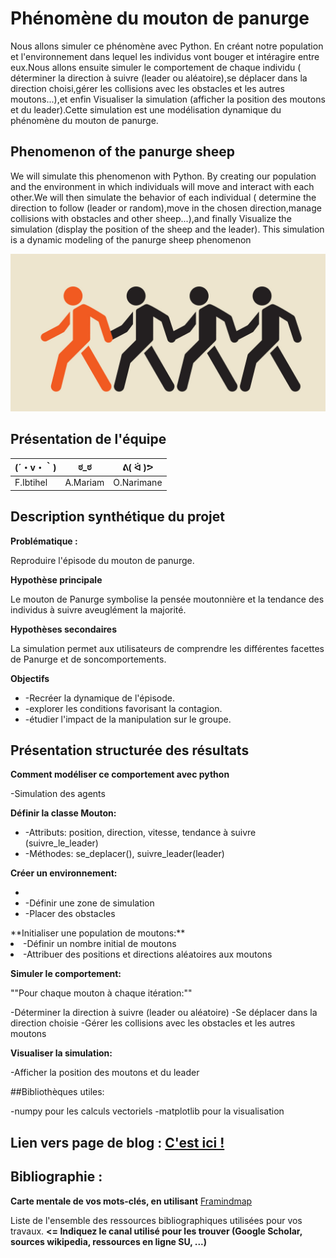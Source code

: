 # Phénomène du mouton de panurge 

Nous allons simuler ce phénomène avec Python. En créant notre population et l'environnement dans lequel  les individus vont bouger et intéragire entre eux.Nous allons ensuite simuler le comportement de chaque individu ( déterminer la direction à suivre (leader ou aléatoire),se déplacer dans la direction choisi,gérer les collisions avec les obstacles et les autres moutons...),et enfin Visualiser la simulation (afficher la position des moutons et du leader).Cette simulation est une modélisation dynamique du phénomène du mouton de panurge.



## Phenomenon of the panurge sheep 

We will simulate this phenomenon with Python. By creating our population and the environment in which individuals will move and interact with each other.We will then simulate the behavior of each individual ( determine the direction to follow (leader or random),move in the chosen direction,manage collisions with obstacles and other sheep...),and finally Visualize the simulation (display the position of the sheep and the leader). This simulation is a dynamic modeling of the panurge sheep phenomenon






<img width="580" alt="i" src=https://github.com/are-dynamic-2024-g3/Mouton-de-panurge-/blob/main/i.jpg>

## Présentation de l'équipe

|(´・v・｀)|  ಠ_ಠ | ᕕ( ᐛ )ᕗ |
|-----|--|--|
| F.Ibtihel| A.Mariam | O.Narimane |


## Description synthétique du projet

**Problématique :**

Reproduire l'épisode du mouton de panurge.

**Hypothèse principale** 

Le mouton de Panurge symbolise la pensée moutonnière et la tendance des individus à suivre aveuglément la majorité.

**Hypothèses secondaires**

La simulation permet aux utilisateurs de comprendre les différentes facettes de Panurge et de soncomportements.

**Objectifs**

<ul>
<li>-Recréer la dynamique de l'épisode.</li>
<li>-explorer les conditions favorisant la contagion.</li>
<li>-étudier l'impact de la manipulation sur le groupe.</li>

</ul>


## Présentation structurée des résultats

**Comment modéliser ce comportement avec python**

-Simulation des agents 

**Définir la classe Mouton:**
<ul>
    
  <li>-Attributs: position, direction, vitesse, tendance à suivre (suivre_le_leader)</li>
  <li>-Méthodes: se_deplacer(), suivre_leader(leader)</li>
  </ul>

**Créer un environnement:**
<ul>
  <li></li>  
 <li>-Définir une zone de simulation</li>
 <li>-Placer des obstacles</li>
</ul>
**Initialiser une population de moutons:**
<lu>
 <li>-Définir un nombre initial de moutons</li>
 <li>-Attribuer des positions et directions aléatoires aux moutons</li>
 </lu>

**Simuler le comportement:**

""Pour chaque mouton à chaque itération:""

 -Déterminer la direction à suivre (leader ou aléatoire)
 -Se déplacer dans la direction choisie
 -Gérer les collisions avec les obstacles et les autres moutons

**Visualiser la simulation:**

 -Afficher la position des moutons et du leader

##Bibliothèques utiles:

 -numpy pour les calculs vectoriels
 -matplotlib pour la visualisation



## Lien vers page de blog : <a href="blog.html"> C'est ici ! </a>

## Bibliographie :

**Carte mentale de vos mots-clés, en utilisant** <a href="https://framindmap.org/mindmaps/index.html">Framindmap </a> 

Liste de l'ensemble des ressources bibliographiques utilisées pour vos travaux. **<= Indiquez le canal utilisé pour les trouver (Google Scholar, sources wikipedia, ressources en ligne SU, ...)**
